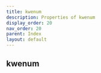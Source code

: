 ```yaml
---
title: kwenum
description: Properties of kwenum
display_order: 20
nav_order: 20
parent: Index
layout: default
---
```


## kwenum
